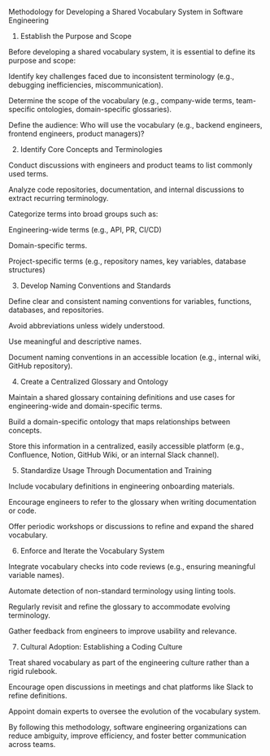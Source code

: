 Methodology for Developing a Shared Vocabulary System in Software Engineering

1. Establish the Purpose and Scope

Before developing a shared vocabulary system, it is essential to define its purpose and scope:

Identify key challenges faced due to inconsistent terminology (e.g., debugging inefficiencies, miscommunication).

Determine the scope of the vocabulary (e.g., company-wide terms, team-specific ontologies, domain-specific glossaries).

Define the audience: Who will use the vocabulary (e.g., backend engineers, frontend engineers, product managers)?

2. Identify Core Concepts and Terminologies

Conduct discussions with engineers and product teams to list commonly used terms.

Analyze code repositories, documentation, and internal discussions to extract recurring terminology.

Categorize terms into broad groups such as:

Engineering-wide terms (e.g., API, PR, CI/CD)

Domain-specific terms.

Project-specific terms (e.g., repository names, key variables, database structures)

3. Develop Naming Conventions and Standards

Define clear and consistent naming conventions for variables, functions, databases, and repositories.

Avoid abbreviations unless widely understood.

Use meaningful and descriptive names.

Document naming conventions in an accessible location (e.g., internal wiki, GitHub repository).

4. Create a Centralized Glossary and Ontology

Maintain a shared glossary containing definitions and use cases for engineering-wide and domain-specific terms.

Build a domain-specific ontology that maps relationships between concepts.

Store this information in a centralized, easily accessible platform (e.g., Confluence, Notion, GitHub Wiki, or an internal Slack channel).

5. Standardize Usage Through Documentation and Training

Include vocabulary definitions in engineering onboarding materials.

Encourage engineers to refer to the glossary when writing documentation or code.

Offer periodic workshops or discussions to refine and expand the shared vocabulary.

6. Enforce and Iterate the Vocabulary System

Integrate vocabulary checks into code reviews (e.g., ensuring meaningful variable names).

Automate detection of non-standard terminology using linting tools.

Regularly revisit and refine the glossary to accommodate evolving terminology.

Gather feedback from engineers to improve usability and relevance.

7. Cultural Adoption: Establishing a Coding Culture

Treat shared vocabulary as part of the engineering culture rather than a rigid rulebook.

Encourage open discussions in meetings and chat platforms like Slack to refine definitions.

Appoint domain experts to oversee the evolution of the vocabulary system.

By following this methodology, software engineering organizations can reduce ambiguity, improve efficiency, and foster better communication across teams.
